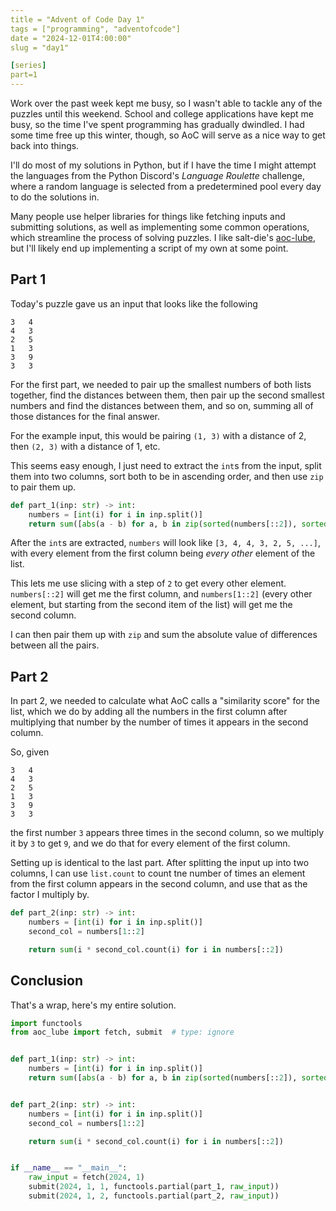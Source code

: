 ```yaml
---
title = "Advent of Code Day 1"
tags = ["programming", "adventofcode"]
date = "2024-12-01T4:00:00"
slug = "day1"

[series]
part=1
---
```


Work over the past week kept me busy, so I wasn't able to tackle any of the puzzles until this weekend. School and college applications have kept me busy, so the time I've spent programming has gradually dwindled. I had some time free up this winter, though, so AoC will serve as a nice way to get back into things.

I'll do most of my solutions in Python, but if I have the time I might attempt the languages from the Python Discord's _Language Roulette_ challenge, where a random language is selected from a predetermined pool every day to do the solutions in.

Many people use helper libraries for things like fetching inputs and submitting solutions, as well as implementing some common operations, which streamline the process of solving puzzles. I like salt-die's [aoc-lube](https://github.com/salt-die/aoc_lube), but I'll likely end up implementing a script of my own at some point.

## Part 1

Today's puzzle gave us an input that looks like the following

```
3   4
4   3
2   5
1   3
3   9
3   3
```

For the first part, we needed to pair up the smallest numbers of both lists together, find the distances between them, then pair up the second smallest numbers and find the distances between them, and so on, summing all of those distances for the final answer.

For the example input, this would be pairing `(1, 3)` with a distance of 2, then `(2, 3)` with a distance of 1, etc.

This seems easy enough, I just need to extract the `int`s from the input, split them into two columns, sort both to be in ascending order, and then use `zip` to pair them up.

```py
def part_1(inp: str) -> int:
    numbers = [int(i) for i in inp.split()]
    return sum([abs(a - b) for a, b in zip(sorted(numbers[::2]), sorted(numbers[1::2]))])
```

After the `int`s are extracted, `numbers` will look like `[3, 4, 4, 3, 2, 5, ...]`, with every element from the first column being _every other_ element of the list.

This lets me use slicing with a step of `2` to get every other element. `numbers[::2]` will get me the first column, and `numbers[1::2]` (every other element, but starting from the second item of the list) will get me the second column.

I can then pair them up with `zip` and sum the absolute value of differences between all the pairs.

## Part 2

In part 2, we needed to calculate what AoC calls a "similarity score" for the list, which we do by adding all the numbers in the first column after multiplying that number by the number of times it appears in the second column.

So, given

```
3   4
4   3
2   5
1   3
3   9
3   3
```

the first number `3` appears three times in the second column, so we multiply it by `3` to get `9`, and we do that for every element of the first column.

Setting up is identical to the last part. After splitting the input up into two columns, I can use `list.count` to count tne number of times an element from the first column appears in the second column, and use that as the factor I multiply by.

```py
def part_2(inp: str) -> int:
    numbers = [int(i) for i in inp.split()]
    second_col = numbers[1::2]

    return sum(i * second_col.count(i) for i in numbers[::2])
```

## Conclusion

That's a wrap, here's my entire solution.

```py
import functools
from aoc_lube import fetch, submit  # type: ignore


def part_1(inp: str) -> int:
    numbers = [int(i) for i in inp.split()]
    return sum([abs(a - b) for a, b in zip(sorted(numbers[::2]), sorted(numbers[1::2]))])


def part_2(inp: str) -> int:
    numbers = [int(i) for i in inp.split()]
    second_col = numbers[1::2]

    return sum(i * second_col.count(i) for i in numbers[::2])


if __name__ == "__main__":
    raw_input = fetch(2024, 1)
    submit(2024, 1, 1, functools.partial(part_1, raw_input))
    submit(2024, 1, 2, functools.partial(part_2, raw_input))
```
